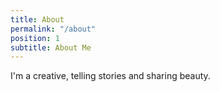 ```yaml
---
title: About
permalink: "/about"
position: 1
subtitle: About Me
---
```


I'm a creative, telling stories and sharing beauty.